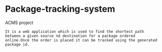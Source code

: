 # Package-tracking-system
ACMS project
   
    It is a web application which is used to find the shortest path between a given source nd destination for a package ordered online.Once the order is placed it can be tracked using the generated package id.
